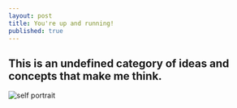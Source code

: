 ```yaml
---
layout: post
title: You're up and running!
published: true
---
```


## This is an undefined category of ideas and concepts that make me think.

![self portrait]({{site.baseurl}}/_posts/MOSHED-2020-7-19-19-54-9.jpg)


